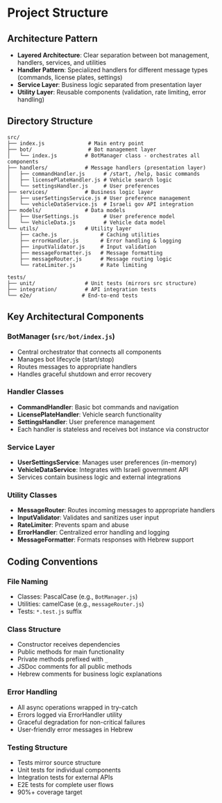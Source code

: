 # Project Structure

## Architecture Pattern
- **Layered Architecture**: Clear separation between bot management, handlers, services, and utilities
- **Handler Pattern**: Specialized handlers for different message types (commands, license plates, settings)
- **Service Layer**: Business logic separated from presentation layer
- **Utility Layer**: Reusable components (validation, rate limiting, error handling)

## Directory Structure

```
src/
├── index.js              # Main entry point
├── bot/                  # Bot management layer
│   └── index.js         # BotManager class - orchestrates all components
├── handlers/            # Message handlers (presentation layer)
│   ├── commandHandler.js      # /start, /help, basic commands
│   ├── licensePlateHandler.js # Vehicle search logic
│   └── settingsHandler.js     # User preferences
├── services/            # Business logic layer
│   ├── userSettingsService.js # User preference management
│   └── vehicleDataService.js  # Israeli gov API integration
├── models/              # Data models
│   ├── UserSettings.js        # User preference model
│   └── VehicleData.js         # Vehicle data model
└── utils/               # Utility layer
    ├── cache.js              # Caching utilities
    ├── errorHandler.js       # Error handling & logging
    ├── inputValidator.js     # Input validation
    ├── messageFormatter.js   # Message formatting
    ├── messageRouter.js      # Message routing logic
    └── rateLimiter.js        # Rate limiting

tests/
├── unit/                # Unit tests (mirrors src structure)
├── integration/         # API integration tests
└── e2e/                # End-to-end tests
```

## Key Architectural Components

### BotManager (`src/bot/index.js`)
- Central orchestrator that connects all components
- Manages bot lifecycle (start/stop)
- Routes messages to appropriate handlers
- Handles graceful shutdown and error recovery

### Handler Classes
- **CommandHandler**: Basic bot commands and navigation
- **LicensePlateHandler**: Vehicle search functionality
- **SettingsHandler**: User preference management
- Each handler is stateless and receives bot instance via constructor

### Service Layer
- **UserSettingsService**: Manages user preferences (in-memory)
- **VehicleDataService**: Integrates with Israeli government API
- Services contain business logic and external integrations

### Utility Classes
- **MessageRouter**: Routes incoming messages to appropriate handlers
- **InputValidator**: Validates and sanitizes user input
- **RateLimiter**: Prevents spam and abuse
- **ErrorHandler**: Centralized error handling and logging
- **MessageFormatter**: Formats responses with Hebrew support

## Coding Conventions

### File Naming
- Classes: PascalCase (e.g., `BotManager.js`)
- Utilities: camelCase (e.g., `messageRouter.js`)
- Tests: `*.test.js` suffix

### Class Structure
- Constructor receives dependencies
- Public methods for main functionality
- Private methods prefixed with `_`
- JSDoc comments for all public methods
- Hebrew comments for business logic explanations

### Error Handling
- All async operations wrapped in try-catch
- Errors logged via ErrorHandler utility
- Graceful degradation for non-critical failures
- User-friendly error messages in Hebrew

### Testing Structure
- Tests mirror source structure
- Unit tests for individual components
- Integration tests for external APIs
- E2E tests for complete user flows
- 90%+ coverage target
